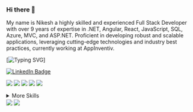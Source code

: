 ### Hi there 👋



My name is Nikesh a highly skilled and experienced Full Stack Developer with over 9 years of expertise in .NET, Angular, React, JavaScript, SQL, Azure, MVC, and ASP.NET. Proficient in developing robust and scalable applications, leveraging cutting-edge technologies and industry best practices, currently working at AppInventiv. 


[![Typing SVG](https://readme-typing-svg.herokuapp.com/?lines=Hi,+I'm+Nikesh+Sharma;+A+highly+skilled+and+experienced+Full+Stack+Developer;+I+have+over+10+years+of+expertise;+Proficient+in+React,+.NET,+Azure,+and+more.;Aiming+to+drive+innovation+and+deliver+impactful+solutions.)] 

[![LinkedIn Badge](https://img.shields.io/badge/LinkedIn-Profile-informational?style=flat&logo=linkedin&logoColor=white&color=0D76A8)](https://www.linkedin.com/in/nikesh-sharma/)





![](https://img.shields.io/badge/Code-Angular-informational?style=flat&logo=angular&logoColor=white&color=f3b745)
![](https://img.shields.io/badge/Code-Ionic-informational?style=flat&logo=ionic&logoColor=white&color=f3b745)
![](https://img.shields.io/badge/Code-JavaScript-informational?style=flat&logo=JavaScript&logoColor=white&color=f3b745)
![](https://img.shields.io/badge/Code-TypeScript-informational?style=flat&logo=TypeScript&logoColor=white&color=f3b745)
![](https://img.shields.io/badge/Code-MongoDB-informational?style=flat&logo=MongoDB&logoColor=white&color=f3b745)


<details>
<summary>More Skills</summary>
<br>

![](https://img.shields.io/badge/UI/UX-Web/Product/Mobile-informational?style=flat&logoColor=white&color=f3b745)
![](https://img.shields.io/badge/Style-CSS-informational?style=flat&logo=css3&logoColor=white&color=f3b745)
![](https://img.shields.io/badge/Style-Sass-informational?style=flat&logo=Sass&logoColor=white&color=f3b745)
.....
</details>

<img align="center" src="https://github-readme-stats.vercel.app/api?username=singhnikesh&show_icons=true&theme=tokyonight" />
<!--<img align="center" src="https://github-readme-stats.herokuapp.com/?user=singhnikesh&theme=tokyonight" />-->
  <img align="center" src="https://github-readme-stats.vercel.app/api/top-langs/?username=singhnikesh&hide=java,html,tex&title_color=ffffff&text_color=c9cacc&icon_color=2bbc8a&bg_color=1d1f21&langs_count=10" />
  
 
  
 
